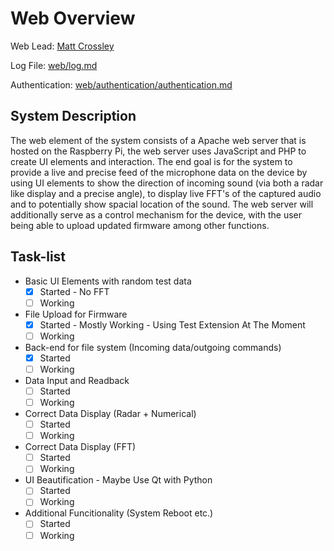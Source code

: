 # Web Overview
Web Lead: [Matt Crossley](http://github.com/mattcrossley99)

Log File: [web/log.md](log.md)

Authentication: [web/authentication/authentication.md](web/authentication/authentication.md)

## System Description
The web element of the system consists of a Apache web server that is hosted on the Raspberry Pi, the web server uses JavaScript and PHP to create UI elements and interaction. The end goal is for the system to provide a live and precise feed of the microphone data on the device by using UI elements to show the direction of incoming sound (via both a radar like display and a precise angle), to display live FFT's of the captured audio and to potentially show spacial location of the sound.
The web server will additionally serve as a control mechanism for the device, with the user being able to upload updated firmware among other functions.

## Task-list
- Basic UI Elements with random test data
  - [x] Started - No FFT
  - [ ] Working
- File Upload for Firmware
  - [x] Started - Mostly Working - Using Test Extension At The Moment
  - [ ] Working
- Back-end for file system (Incoming data/outgoing commands)
  - [x] Started
  - [ ] Working
- Data Input and Readback
  - [ ] Started
  - [ ] Working
- Correct Data Display (Radar + Numerical)
  - [ ] Started
  - [ ] Working
- Correct Data Display (FFT)
  - [ ] Started
  - [ ] Working
- UI Beautification - Maybe Use Qt with Python
  - [ ] Started
  - [ ] Working
- Additional Funcitionality (System Reboot etc.)
  - [ ] Started
  - [ ] Working
